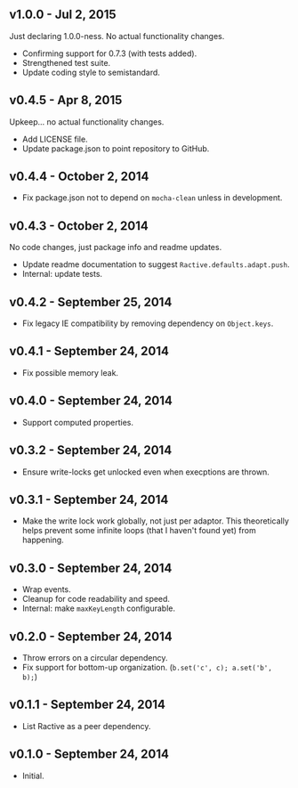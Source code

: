 ## v1.0.0 - Jul  2, 2015

Just declaring 1.0.0-ness. No actual functionality changes.

* Confirming support for 0.7.3 (with tests added).
* Strengthened test suite.
* Update coding style to semistandard.

## v0.4.5 - Apr 8, 2015

Upkeep... no actual functionality changes.

* Add LICENSE file.
* Update package.json to point repository to GitHub.

## v0.4.4 - October  2, 2014

* Fix package.json not to depend on `mocha-clean` unless in development.

## v0.4.3 - October  2, 2014

No code changes, just package info and readme updates.

* Update readme documentation to suggest `Ractive.defaults.adapt.push`.
* Internal: update tests.

## v0.4.2 - September 25, 2014

* Fix legacy IE compatibility by removing dependency on `Object.keys`.

## v0.4.1 - September 24, 2014

* Fix possible memory leak.

## v0.4.0 - September 24, 2014

* Support computed properties.

## v0.3.2 - September 24, 2014

* Ensure write-locks get unlocked even when execptions are thrown.

## v0.3.1 - September 24, 2014

* Make the write lock work globally, not just per adaptor. This theoretically 
  helps prevent some infinite loops (that I haven't found yet) from happening.

## v0.3.0 - September 24, 2014

* Wrap events.
* Cleanup for code readability and speed.
* Internal: make `maxKeyLength` configurable.

## v0.2.0 - September 24, 2014

* Throw errors on a circular dependency.
* Fix support for bottom-up organization. (`b.set('c', c); a.set('b', b);`)

## v0.1.1 - September 24, 2014

* List Ractive as a peer dependency.

## v0.1.0 - September 24, 2014

* Initial.

